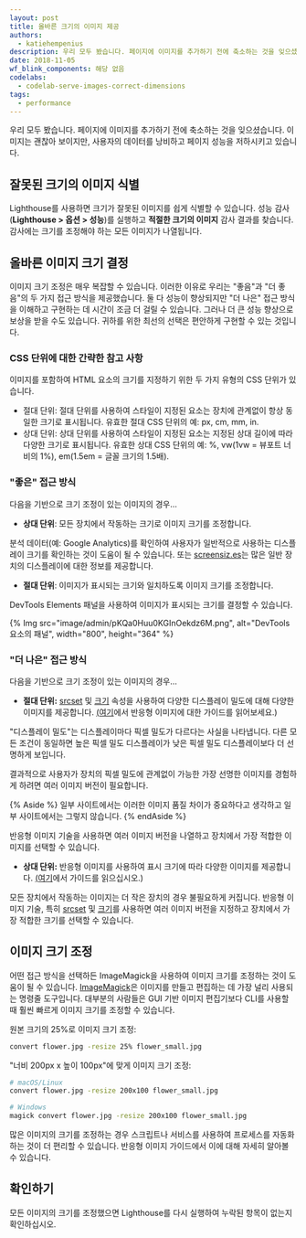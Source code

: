 ```yaml
---
layout: post
title: 올바른 크기의 이미지 제공
authors:
  - katiehempenius
description: 우리 모두 봤습니다. 페이지에 이미지를 추가하기 전에 축소하는 것을 잊으셨습니다. 이미지는 괜찮아 보이지만, 사용자의 데이터를 낭비하고 페이지 성능을 저하시키고 있습니다.
date: 2018-11-05
wf_blink_components: 해당 없음
codelabs:
  - codelab-serve-images-correct-dimensions
tags:
  - performance
---
```


우리 모두 봤습니다. 페이지에 이미지를 추가하기 전에 축소하는 것을 잊으셨습니다. 이미지는 괜찮아 보이지만, 사용자의 데이터를 낭비하고 페이지 성능을 저하시키고 있습니다.

## 잘못된 크기의 이미지 식별

Lighthouse를 사용하면 크기가 잘못된 이미지를 쉽게 식별할 수 있습니다. 성능 감사(**Lighthouse &gt; 옵션 &gt; 성능**)를 실행하고 **적절한 크기의 이미지** 감사 결과를 찾습니다. 감사에는 크기를 조정해야 하는 모든 이미지가 나열됩니다.

## 올바른 이미지 크기 결정

이미지 크기 조정은 매우 복잡할 수 있습니다. 이러한 이유로 우리는 "좋음"과 "더 좋음"의 두 가지 접근 방식을 제공했습니다. 둘 다 성능이 향상되지만 "더 나은" 접근 방식을 이해하고 구현하는 데 시간이 조금 더 걸릴 수 있습니다. 그러나 더 큰 성능 향상으로 보상을 받을 수도 있습니다. 귀하를 위한 최선의 선택은 편안하게 구현할 수 있는 것입니다.

### CSS 단위에 대한 간략한 참고 사항

이미지를 포함하여 HTML 요소의 크기를 지정하기 위한 두 가지 유형의 CSS 단위가 있습니다.

- 절대 단위: 절대 단위를 사용하여 스타일이 지정된 요소는 장치에 관계없이 항상 동일한 크기로 표시됩니다. 유효한 절대 CSS 단위의 예: px, cm, mm, in.
- 상대 단위: 상대 단위를 사용하여 스타일이 지정된 요소는 지정된 상대 길이에 따라 다양한 크기로 표시됩니다. 유효한 상대 CSS 단위의 예: %, vw(1vw = 뷰포트 너비의 1%), em(1.5em = 글꼴 크기의 1.5배).

### "좋은" 접근 방식

다음을 기반으로 크기 조정이 있는 이미지의 경우…

- **상대 단위**: 모든 장치에서 작동하는 크기로 이미지 크기를 조정합니다.

분석 데이터(예: Google Analytics)를 확인하여 사용자가 일반적으로 사용하는 디스플레이 크기를 확인하는 것이 도움이 될 수 있습니다. 또는 [screensiz.es](http://screensiz.es/)는 많은 일반 장치의 디스플레이에 대한 정보를 제공합니다.

- **절대 단위**: 이미지가 표시되는 크기와 일치하도록 이미지 크기를 조정합니다.

DevTools Elements 패널을 사용하여 이미지가 표시되는 크기를 결정할 수 있습니다.

{% Img src="image/admin/pKQa0Huu0KGInOekdz6M.png", alt="DevTools 요소의 패널", width="800", height="364" %}

### "더 나은" 접근 방식

다음을 기반으로 크기 조정이 있는 이미지의 경우…

- **절대 단위:** [srcset](https://developer.mozilla.org/docs/Web/HTML/Element/source#attr-srcset) 및 [크기](https://developer.mozilla.org/docs/Web/HTML/Element/source#attr-sizes) 속성을 사용하여 다양한 디스플레이 밀도에 대해 다양한 이미지를 제공합니다. [(여기](/serve-responsive-images)에서 반응형 이미지에 대한 가이드를 읽어보세요.)

"디스플레이 밀도"는 디스플레이마다 픽셀 밀도가 다르다는 사실을 나타냅니다. 다른 모든 조건이 동일하면 높은 픽셀 밀도 디스플레이가 낮은 픽셀 밀도 디스플레이보다 더 선명하게 보입니다.

결과적으로 사용자가 장치의 픽셀 밀도에 관계없이 가능한 가장 선명한 이미지를 경험하게 하려면 여러 이미지 버전이 필요합니다.

{% Aside %} 일부 사이트에서는 이러한 이미지 품질 차이가 중요하다고 생각하고 일부 사이트에서는 그렇지 않습니다. {% endAside %}

반응형 이미지 기술을 사용하면 여러 이미지 버전을 나열하고 장치에서 가장 적합한 이미지를 선택할 수 있습니다.

- **상대 단위:** 반응형 이미지를 사용하여 표시 크기에 따라 다양한 이미지를 제공합니다. [(여기](/serve-responsive-images)에서 가이드를 읽으십시오.)

모든 장치에서 작동하는 이미지는 더 작은 장치의 경우 불필요하게 커집니다. 반응형 이미지 기술, 특히 [srcset](https://developer.mozilla.org/docs/Web/HTML/Element/source#attr-srcset%22) 및 [크기](https://developer.mozilla.org/docs/Web/HTML/Element/source#attr-sizes)를 사용하면 여러 이미지 버전을 지정하고 장치에서 가장 적합한 크기를 선택할 수 있습니다.

## 이미지 크기 조정

어떤 접근 방식을 선택하든 ImageMagick을 사용하여 이미지 크기를 조정하는 것이 도움이 될 수 있습니다. [ImageMagick](https://www.imagemagick.org/script/index.php)은 이미지를 만들고 편집하는 데 가장 널리 사용되는 명령줄 도구입니다. 대부분의 사람들은 GUI 기반 이미지 편집기보다 CLI를 사용할 때 훨씬 빠르게 이미지 크기를 조정할 수 있습니다.

원본 크기의 25%로 이미지 크기 조정:

```bash
convert flower.jpg -resize 25% flower_small.jpg
```

"너비 200px x 높이 100px"에 맞게 이미지 크기 조정:

```bash
# macOS/Linux
convert flower.jpg -resize 200x100 flower_small.jpg

# Windows
magick convert flower.jpg -resize 200x100 flower_small.jpg
```

많은 이미지의 크기를 조정하는 경우 스크립트나 서비스를 사용하여 프로세스를 자동화하는 것이 더 편리할 수 있습니다. 반응형 이미지 가이드에서 이에 대해 자세히 알아볼 수 있습니다.

## 확인하기

모든 이미지의 크기를 조정했으면 Lighthouse를 다시 실행하여 누락된 항목이 없는지 확인하십시오.
